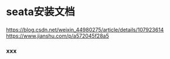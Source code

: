 # seata安装文档

### 
https://blog.csdn.net/weixin_44980275/article/details/107923614
https://www.jianshu.com/p/a572045f28a5
 
### xxx